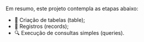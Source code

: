 Em resumo, este projeto contempla as etapas abaixo:
 
- 📑 Criação de tabelas (table);
- 📝 Registros (records);
- 🔍 Execução de consultas simples (queries).

